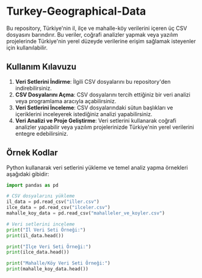 # Turkey-Geographical-Data

Bu repository, Türkiye'nin il, ilçe ve mahalle-köy verilerini içeren üç CSV dosyasını barındırır. Bu veriler, coğrafi analizler yapmak veya yazılım projelerinde Türkiye'nin yerel düzeyde verilerine erişim sağlamak isteyenler için kullanılabilir.

## Kullanım Kılavuzu

1. **Veri Setlerini İndirme**: İlgili CSV dosyalarını bu repository'den indirebilirsiniz.
2. **CSV Dosyalarını Açma**: CSV dosyalarını tercih ettiğiniz bir veri analizi veya programlama aracıyla açabilirsiniz.
3. **Veri Setlerini İnceleme**: CSV dosyalarındaki sütun başlıkları ve içeriklerini inceleyerek istediğiniz analizi yapabilirsiniz.
4. **Veri Analizi ve Proje Geliştirme**: Veri setlerini kullanarak coğrafi analizler yapabilir veya yazılım projelerinizde Türkiye'nin yerel verilerini entegre edebilirsiniz.

## Örnek Kodlar

Python kullanarak veri setlerini yükleme ve temel analiz yapma örnekleri aşağıdaki gibidir:

```python
import pandas as pd

# CSV dosyalarını yükleme
il_data = pd.read_csv("iller.csv")
ilce_data = pd.read_csv("ilceler.csv")
mahalle_koy_data = pd.read_csv("mahalleler_ve_koyler.csv")

# Veri setlerini inceleme
print("İl Veri Seti Örneği:")
print(il_data.head())

print("İlçe Veri Seti Örneği:")
print(ilce_data.head())

print("Mahalle/Köy Veri Seti Örneği:")
print(mahalle_koy_data.head())
